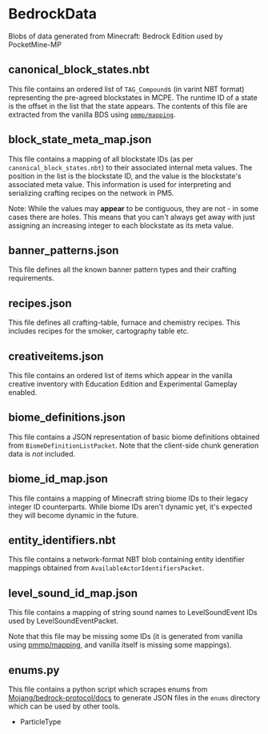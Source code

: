 # BedrockData
Blobs of data generated from Minecraft: Bedrock Edition used by PocketMine-MP

## canonical_block_states.nbt
This file contains an ordered list of `TAG_Compound`s (in varint NBT format) representing the pre-agreed blockstates in MCPE.
The runtime ID of a state is the offset in the list that the state appears.
The contents of this file are extracted from the vanilla BDS using [`pmmp/mapping`](https://github.com/pmmp/mapping).

## block_state_meta_map.json
This file contains a mapping of all blockstate IDs (as per `canonical_block_states.nbt`) to their associated internal meta values.
The position in the list is the blockstate ID, and the value is the blockstate's associated meta value.
This information is used for interpreting and serializing crafting recipes on the network in PM5.

Note: While the values may **appear** to be contiguous, they are not - in some cases there are holes. This means that you can't always get away with just assigning an increasing integer to each blockstate as its meta value.

## banner_patterns.json
This file defines all the known banner pattern types and their crafting requirements.

## recipes.json
This file defines all crafting-table, furnace and chemistry recipes. This includes recipes for the smoker, cartography table etc.

## creativeitems.json
This file contains an ordered list of items which appear in the vanilla creative inventory with Education Edition and Experimental Gameplay enabled.

## biome_definitions.json
This file contains a JSON representation of basic biome definitions obtained from `BiomeDefinitionListPacket`.
Note that the client-side chunk generation data is *not* included.

## biome_id_map.json
This file contains a mapping of Minecraft string biome IDs to their legacy integer ID counterparts. While biome IDs aren't dynamic yet, it's expected they will become dynamic in the future.

## entity_identifiers.nbt
This file contains a network-format NBT blob containing entity identifier mappings obtained from `AvailableActorIdentifiersPacket`.

## level_sound_id_map.json
This file contains a mapping of string sound names to LevelSoundEvent IDs used by LevelSoundEventPacket.

Note that this file may be missing some IDs (it is generated from vanilla using [pmmp/mapping](https://github.com/pmmp/mapping), and vanilla itself is missing some mappings).

## enums.py
This file contains a python script which scrapes enums from [Mojang/bedrock-protocol/docs](https://github.com/Mojang/bedrock-protocol-docs) to generate JSON files in the `enums` directory which can be used by other tools.
 - ParticleType
